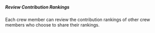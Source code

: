 ##### Review Contribution Rankings 
Each crew member can review the contribution rankings of other crew members who choose to share their rankings.